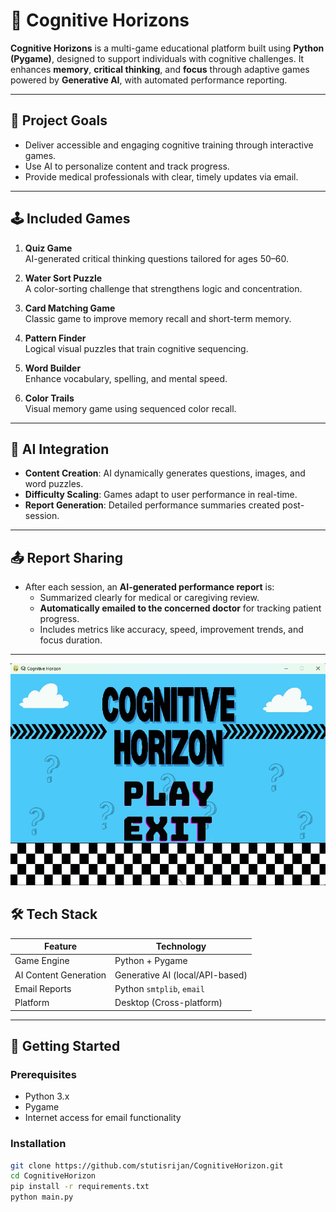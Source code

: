 # 🧠 Cognitive Horizons

**Cognitive Horizons** is a multi-game educational platform built using **Python (Pygame)**, designed to support individuals with cognitive challenges. It enhances **memory**, **critical thinking**, and **focus** through adaptive games powered by **Generative AI**, with automated performance reporting.

---

## 🎯 Project Goals

- Deliver accessible and engaging cognitive training through interactive games.
- Use AI to personalize content and track progress.
- Provide medical professionals with clear, timely updates via email.

---

## 🕹️ Included Games

1. **Quiz Game**  
   AI-generated critical thinking questions tailored for ages 50–60.

2. **Water Sort Puzzle**  
   A color-sorting challenge that strengthens logic and concentration.

3. **Card Matching Game**  
   Classic game to improve memory recall and short-term memory.

4. **Pattern Finder**  
   Logical visual puzzles that train cognitive sequencing.

5. **Word Builder**  
   Enhance vocabulary, spelling, and mental speed.

6. **Color Trails**  
   Visual memory game using sequenced color recall.

---

## 🧠 AI Integration

- **Content Creation**: AI dynamically generates questions, images, and word puzzles.
- **Difficulty Scaling**: Games adapt to user performance in real-time.
- **Report Generation**: Detailed performance summaries created post-session.

---

## 📤 Report Sharing

- After each session, an **AI-generated performance report** is:
  - Summarized clearly for medical or caregiving review.
  - **Automatically emailed to the concerned doctor** for tracking patient progress.
  - Includes metrics like accuracy, speed, improvement trends, and focus duration.

---
![Banner](images/pic.png)


## 🛠️ Tech Stack

| Feature             | Technology                   |
|---------------------|-------------------------------|
| Game Engine          | Python + Pygame               |
| AI Content Generation| Generative AI (local/API-based) |
| Email Reports        | Python `smtplib`, `email`     |
| Platform             | Desktop (Cross-platform)      |

---

## 🚀 Getting Started

### Prerequisites

- Python 3.x
- Pygame
- Internet access for email functionality

### Installation

```bash
git clone https://github.com/stutisrijan/CognitiveHorizon.git
cd CognitiveHorizon
pip install -r requirements.txt
python main.py
